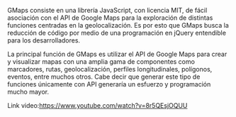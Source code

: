 GMaps consiste en una librería JavaScript, con licencia MIT, de fácil asociación con el API de Google Maps para la exploración de distintas funciones centradas en la geolocalización. Es por esto que GMaps busca la reducción de código por medio de una programación en jQuery entendible para los desarrolladores.

La principal función de GMaps es utilizar el API de Google Maps para crear y visualizar mapas con una amplia gama de componentes como marcadores, rutas, geolocalización, perfiles longitudinales, polígonos, eventos, entre muchos otros. Cabe decir que generar este tipo de funciones únicamente con API generaría un esfuerzo y programación mucho mayor.

Link video:https://www.youtube.com/watch?v=8r5QEsjOQUU
